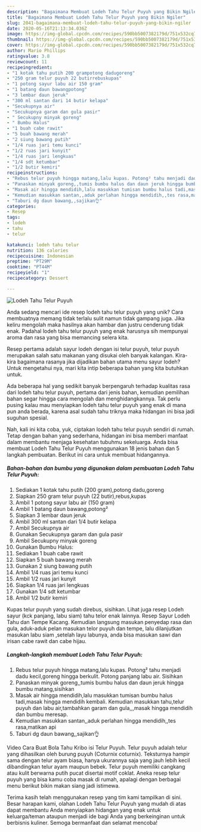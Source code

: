 ```yaml
---
description: "Bagaimana Membuat Lodeh Tahu Telur Puyuh yang Bikin Ngiler"
title: "Bagaimana Membuat Lodeh Tahu Telur Puyuh yang Bikin Ngiler"
slug: 2041-bagaimana-membuat-lodeh-tahu-telur-puyuh-yang-bikin-ngiler
date: 2020-05-16T21:13:34.036Z
image: https://img-global.cpcdn.com/recipes/590bb5007382179d/751x532cq70/lodeh-tahu-telur-puyuh-foto-resep-utama.jpg
thumbnail: https://img-global.cpcdn.com/recipes/590bb5007382179d/751x532cq70/lodeh-tahu-telur-puyuh-foto-resep-utama.jpg
cover: https://img-global.cpcdn.com/recipes/590bb5007382179d/751x532cq70/lodeh-tahu-telur-puyuh-foto-resep-utama.jpg
author: Mario Phillips
ratingvalue: 3.8
reviewcount: 11
recipeingredient:
- "1 kotak tahu putih 200 grampotong dadugoreng"
- "250 gram telur puyuh 22 butirrebuskupas"
- "1 potong sayur labu air 150 gram"
- "1 batang daun bawangpotong"
- "3 lembar daun jeruk"
- "300 ml santan dari 14 butir kelapa"
- "Secukupnya air"
- "Secukupnya garam dan gula pasir"
- " Secukupny minyak goreng"
- " Bumbu Halus"
- "1 buah cabe rawit"
- "5 buah bawang merah"
- "2 siung bawang putih"
- "1/4 ruas jari temu kunci"
- "1/2 ruas jari kunyit"
- "1/4 ruas jari lengkuas"
- "1/4 sdt ketumbar"
- "1/2 butir kemiri"
recipeinstructions:
- "Rebus telur puyuh hingga matang,lalu kupas. Potong² tahu menjadi dadu kecil,goreng hingga berkulit. Potong panjang labu air. Sisihkan"
- "Panaskan minyak goreng,,tumis bumbu halus dan daun jeruk hingga bumbu matang,sisihkan"
- "Masak air hingga mendidih,lalu masukkan tumisan bumbu halus tadi,masak hingga mendidih kembali. Kemudian masukkan tahu,telur puyuh dan labu air,tambahkan garam dan gula,,,masak hingga mendidih dan bumbu meresap."
- "Kemudian masukkan santan,,aduk perlahan hingga mendidih,,tes rasa,matikan api"
- "Taburi dg daun bawang,,sajikan👌"
categories:
- Resep
tags:
- lodeh
- tahu
- telur

katakunci: lodeh tahu telur 
nutrition: 136 calories
recipecuisine: Indonesian
preptime: "PT29M"
cooktime: "PT44M"
recipeyield: "1"
recipecategory: Dessert

---
```



![Lodeh Tahu Telur Puyuh](https://img-global.cpcdn.com/recipes/590bb5007382179d/751x532cq70/lodeh-tahu-telur-puyuh-foto-resep-utama.jpg)

Anda sedang mencari ide resep lodeh tahu telur puyuh yang unik? Cara membuatnya memang tidak terlalu sulit namun tidak gampang juga. Jika keliru mengolah maka hasilnya akan hambar dan justru cenderung tidak enak. Padahal lodeh tahu telur puyuh yang enak harusnya sih mempunyai aroma dan rasa yang bisa memancing selera kita.

Resep pertama adalah sayur lodeh dengan isi telur puyuh, telur puyuh merupakan salah satu makanan yang disukai oleh banyak kalangan. Kira-kira bagaimana rasanya jika dijadikan bahan utama menu sayur lodeh? Untuk mengetahui nya, mari kita intip beberapa bahan yang kita butuhkan untuk.

Ada beberapa hal yang sedikit banyak berpengaruh terhadap kualitas rasa dari lodeh tahu telur puyuh, pertama dari jenis bahan, kemudian pemilihan bahan segar hingga cara mengolah dan menghidangkannya. Tak perlu pusing kalau mau menyiapkan lodeh tahu telur puyuh yang enak di mana pun anda berada, karena asal sudah tahu triknya maka hidangan ini bisa jadi suguhan spesial.


Nah, kali ini kita coba, yuk, ciptakan lodeh tahu telur puyuh sendiri di rumah. Tetap dengan bahan yang sederhana, hidangan ini bisa memberi manfaat dalam membantu menjaga kesehatan tubuhmu sekeluarga. Anda bisa membuat Lodeh Tahu Telur Puyuh menggunakan 18 jenis bahan dan 5 langkah pembuatan. Berikut ini cara untuk membuat hidangannya.

<!--inarticleads1-->

##### Bahan-bahan dan bumbu yang digunakan dalam pembuatan Lodeh Tahu Telur Puyuh:

1. Sediakan 1 kotak tahu putih (200 gram),potong dadu,goreng
1. Siapkan 250 gram telur puyuh (22 butir),rebus,kupas
1. Ambil 1 potong sayur labu air (150 gram)
1. Ambil 1 batang daun bawang,potong²
1. Siapkan 3 lembar daun jeruk
1. Ambil 300 ml santan dari 1/4 butir kelapa
1. Ambil Secukupnya air
1. Gunakan Secukupnya garam dan gula pasir
1. Ambil  Secukupny minyak goreng
1. Gunakan  Bumbu Halus:
1. Sediakan 1 buah cabe rawit
1. Siapkan 5 buah bawang merah
1. Gunakan 2 siung bawang putih
1. Ambil 1/4 ruas jari temu kunci
1. Ambil 1/2 ruas jari kunyit
1. Siapkan 1/4 ruas jari lengkuas
1. Gunakan 1/4 sdt ketumbar
1. Ambil 1/2 butir kemiri


Kupas telur puyuh yang sudah direbus, sisihkan. Lihat juga resep Lodeh sayur (kck panjang, labu siam) tahu telor enak lainnya. Resep Sayur Lodeh Tahu dan Tempe Kacang. Kemudian langsung masukan penyedap rasa dan gula, aduk-aduk pelan masukan telor puyuh dan tempe, lalu dilanjutkan masukan labu siam ,setelah layu labunya, anda bisa masukan sawi dan irisan cabe rawit dan cabe hijau. 

<!--inarticleads2-->

##### Langkah-langkah membuat Lodeh Tahu Telur Puyuh:

1. Rebus telur puyuh hingga matang,lalu kupas. Potong² tahu menjadi dadu kecil,goreng hingga berkulit. Potong panjang labu air. Sisihkan
1. Panaskan minyak goreng,,tumis bumbu halus dan daun jeruk hingga bumbu matang,sisihkan
1. Masak air hingga mendidih,lalu masukkan tumisan bumbu halus tadi,masak hingga mendidih kembali. Kemudian masukkan tahu,telur puyuh dan labu air,tambahkan garam dan gula,,,masak hingga mendidih dan bumbu meresap.
1. Kemudian masukkan santan,,aduk perlahan hingga mendidih,,tes rasa,matikan api
1. Taburi dg daun bawang,,sajikan👌


Video Cara Buat Bola Tahu Kribo isi Telur Puyuh. Telur puyuh adalah telur yang dihasilkan oleh burung puyuh (Coturnix coturnix). Teksturnya hampir sama dengan telur ayam biasa, hanya ukurannya saja yang jauh lebih kecil dibandingkan telur ayam maupun bebek. Telur puyuh memiliki cangkang atau kulit berwarna putih pucat disertai motif coklat. Aneka resep telur puyuh yang bisa kamu coba masak di rumah, apalagi dengan berbagai menu berikut bikin makan siang jadi istimewa. 

Terima kasih telah menggunakan resep yang tim kami tampilkan di sini. Besar harapan kami, olahan Lodeh Tahu Telur Puyuh yang mudah di atas dapat membantu Anda menyiapkan hidangan yang enak untuk keluarga/teman ataupun menjadi ide bagi Anda yang berkeinginan untuk berbisnis kuliner. Semoga bermanfaat dan selamat mencoba!
